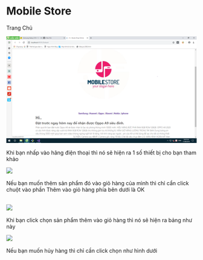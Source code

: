 # Mobile Store
<p> Trang Chủ</p>
<img src="hinhanh/trangchu.png">
<p>Khi bạn nhấp vào hãng điện thoại thì nó sẽ hiện ra 1 số thiết bị cho bạn tham khảo</p>
<img src="hinhanh/đongienthoai.png">
<p>Nếu bạn muốn thêm sản phẩm đó vào giỏ hàng của mình thì chỉ cẩn click chuột vào phần Thêm vào giỏ hàng phía bên dưới là OK </p> </br>
<img src="https://raw.githubusercontent.com/xxxmrbenxxx/Mobile/master/hang.PNG">
<p>Khi bạn click chọn sản phẩm thêm vào giỏ hàng thì nó sẽ hiện ra bảng như này </p>
<img src="https://raw.githubusercontent.com/xxxmrbenxxx/Mobile/master/giohang1.PNG">
<p>Nếu bạn muốn hủy hàng thì chỉ cần click chọn như hình dưới</p>
<img src="
